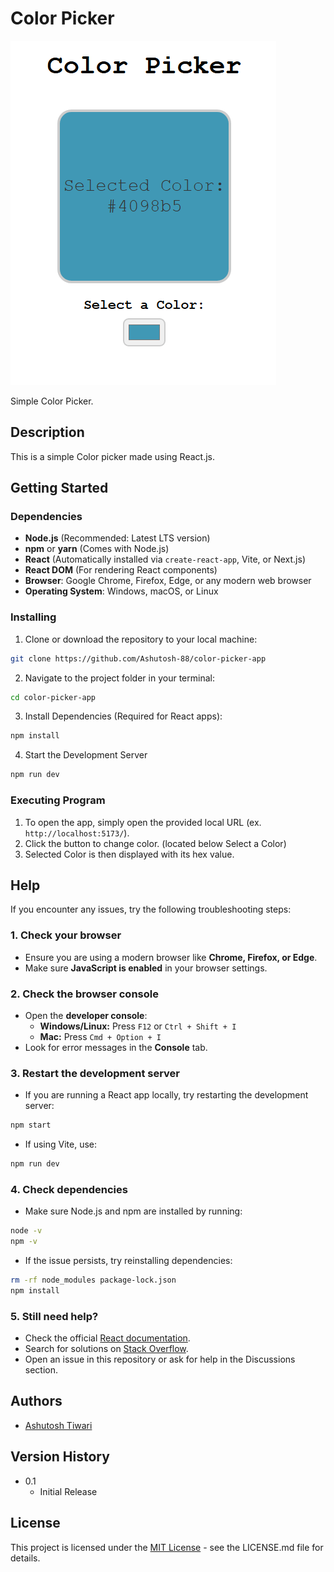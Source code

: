 # Color Picker

![Preview_ColorPicker](./src/assets/previewColorPicker.png)

Simple Color Picker.

## Description

This is a simple Color picker made using React.js.

## Getting Started

### Dependencies

- **Node.js** (Recommended: Latest LTS version)
- **npm** or **yarn** (Comes with Node.js)
- **React** (Automatically installed via `create-react-app`, Vite, or Next.js)
- **React DOM** (For rendering React components)
- **Browser**: Google Chrome, Firefox, Edge, or any modern web browser
- **Operating System**: Windows, macOS, or Linux

### Installing

1. Clone or download the repository to your local machine:

```sh
git clone https://github.com/Ashutosh-88/color-picker-app
```

2. Navigate to the project folder in your terminal:

```sh
cd color-picker-app
```

3. Install Dependencies (Required for React apps):

```sh
npm install
```

4. Start the Development Server

```sh
npm run dev
```

### Executing Program

1. To open the app, simply open the provided local URL (ex. `http://localhost:5173/`).
2. Click the button to change color. (located below Select a Color)
3. Selected Color is then displayed with its hex value.

## Help

If you encounter any issues, try the following troubleshooting steps:

### 1. Check your browser

- Ensure you are using a modern browser like **Chrome, Firefox, or Edge**.
- Make sure **JavaScript is enabled** in your browser settings.

### 2. Check the browser console

- Open the **developer console**:
  - **Windows/Linux:** Press `F12` or `Ctrl + Shift + I`
  - **Mac:** Press `Cmd + Option + I`
- Look for error messages in the **Console** tab.

### 3. Restart the development server

- If you are running a React app locally, try restarting the development server:

```sh
npm start
```

- If using Vite, use:

```sh
npm run dev
```

### 4. Check dependencies

- Make sure Node.js and npm are installed by running:

```sh
node -v
npm -v
```

- If the issue persists, try reinstalling dependencies:

```sh
rm -rf node_modules package-lock.json
npm install
```

### 5. Still need help?

- Check the official [React documentation](https://react.dev/).
- Search for solutions on [Stack Overflow](https://stackoverflow.com/questions).
- Open an issue in this repository or ask for help in the Discussions section.

## Authors

- [Ashutosh Tiwari](https://www.linkedin.com/in/ashutosh-tiwari-70b504190/)

## Version History

- 0.1
  - Initial Release

## License

This project is licensed under the [MIT License](https://opensource.org/licenses/MIT) - see the LICENSE.md file for details.
